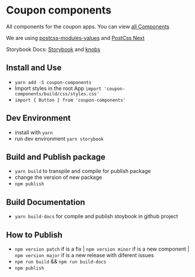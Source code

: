 # Coupon components
All components for the coupon apps.
You can view [all Components](https://silverhill.github.io/coupon-components)

We are using [postcss-modules-values](https://www.npmjs.com/package/postcss-modules-values) and [PostCss Next](http://cssnext.io/)

Storybook Docs: [Storybook](https://storybook.js.org/) and [knobs](https://github.com/storybooks/storybook/tree/master/addons/knobs)

## Install and Use
  * `yarn add -S coupon-components`
  * Import styles in the root App
    `import 'coupon-components/build/css/styles.css'`
  * ``` import { Button } from 'coupon-components' ```

## Dev Environment
* install with `yarn`
* run dev environment `yarn storybook`

## Build and Publish package
* `yarn build` to transpile and compile for publish package
* change the version of new package
* `npm publish`

## Build Documentation
* `yarn build-docs` for compile and publish stoybook in github project

## How to Publish
* `npm version patch` if is a fix | `npm version minor` if is a new component | `npm version major` if is a new release with diferent issues
* `npm run build` && `npm run build-docs`
* `npm publish`